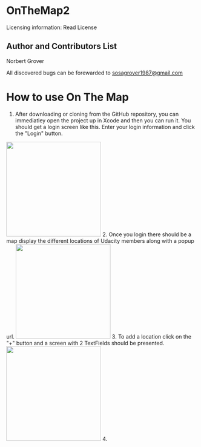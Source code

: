 # OnTheMap2
Licensing information: Read License

Author and Contributors List
------
Norbert Grover

All discovered bugs can be forewarded to sosagrover1987@gmail.com

How to use On The Map
======
1. After downloading or cloning from the GitHub repository, you can immediatley open the project up in Xcode and then you can run it. You should get a login screen like this. Enter your login information and click the "Login" button.
 <img src="https://user-images.githubusercontent.com/12214205/33785106-8310b1a0-dc18-11e7-94b3-0ddc74a097ee.png" height="250"> 
2. Once you login there should be a map display the different locations of Udacity members along with a popup url.
<img src="https://user-images.githubusercontent.com/12214205/33788339-74d3330c-dc26-11e7-9f64-ba1938b74f64.png" height="250">
3. To add a location click on the "+" button and a screen with 2 TextFields should be presented. <img src="https://user-images.githubusercontent.com/12214205/33788432-07738efa-dc27-11e7-9024-3f694532722d.png" height="250">
4. 


